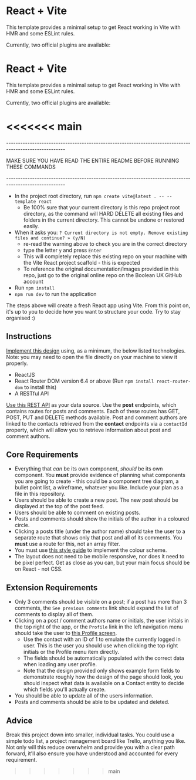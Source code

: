 # React + Vite

This template provides a minimal setup to get React working in Vite with HMR and some ESLint rules.

Currently, two official plugins are available:

# React + Vite

This template provides a minimal setup to get React working in Vite with HMR and some ESLint rules.

Currently, two official plugins are available:

# <<<<<<< main

\-------------------------------------------------------------------------------------------------------

MAKE SURE YOU HAVE READ THE ENTIRE README BEFORE RUNNING THESE COMMANDS

\-------------------------------------------------------------------------------------------------------

- In the project root directory, run `npm create vite@latest . -- --template react`
  - Be 100% sure that your current directory is this repo project root directory, as the command will HARD DELETE all existing files and folders in the current directory. This cannot be undone or restored easily.
- When it asks you: `? Current directory is not empty. Remove existing files and continue? » (y/N)`
  - re-read the warning above to check you are in the correct directory
  - type the letter `y` and press `Enter`
  - This will completely replace this existing repo on your machine with the Vite React project scaffold - this is expected
  - To reference the original documentation/images provided in this repo, just go to the original online repo on the Boolean UK GitHub account
- Run `npm install`
- `npm run dev` to run the application

The steps above will create a fresh React app using Vite. From this point on, it's up to you to decide how you want to structure your code. Try to stay organised :)

## Instructions

[Implement this design](./_assets/dashboard.png) using, as a minimum, the below listed technologies. Note: you may need to open the file directly on your machine to view it properly.

- ReactJS
- React Router DOM version 6.4 or above (Run `npm install react-router-dom` to install this)
- A RESTful API

[Use this REST API](https://boolean-api-server.fly.dev/api-docs/#/post) as your data source. Use the **post** endpoints, which contains routes for posts and comments. Each of these routes has GET, POST, PUT and DELETE methods available. Post and comment authors are linked to the contacts retrieved from the **contact** endpoints via a `contactId` property, which will allow you to retrieve information about post and comment authors.

## Core Requirements

- Everything that _can_ be its own component, _should_ be its own component. You **must** provide evidence of planning what components you are going to create - this could be a component tree diagram, a bullet point list, a wireframe, whatever you like. Include your plan as a file in this repository.
- Users should be able to create a new post. The new post should be displayed at the top of the post feed.
- Users should be able to comment on existing posts.
- Posts and comments should show the initials of the author in a coloured circle.
- Clicking a posts title (under the author name) should take the user to a separate route that shows only that post and all of its comments. You **must** use a route for this, not an array filter.
- You must use [this style guide](./STYLE_GUIDE.md) to implement the colour scheme.
- The layout does not need to be mobile responsive, nor does it need to be pixel perfect. Get as close as you can, but your main focus should be on React - not CSS.

## Extension Requirements

- Only 3 comments should be visible on a post; if a post has more than 3 comments, the `See previous comments` link should expand the list of comments to display all of them.
- Clicking on a post / comment authors name or initials, the user initials in the top right of the app, or the `Profile` link in the left navigation menu should take the user to [this Profile screen](./_assets/profile.png).
  - Use the contact with an ID of 1 to emulate the currently logged in user. This is the user you should use when clicking the top right initials or the Profile menu item directly.
  - The fields should be automatically populated with the correct data when loading any user profile.
  - Note that the design provided only shows example form fields to demonstrate roughly how the design of the page should look, you should inspect what data is available on a Contact entity to decide which fields you'll actually create.
- You should be able to update all of the users information.
- Posts and comments should be able to be updated and deleted.

## Advice

Break this project down into smaller, individual tasks. You could use a simple todo list, a project management board like Trello, anything you like. Not only will this reduce overwhelm and provide you with a clear path forward, it'll also ensure you have understood and accounted for every requirement.

> > > > > > > main
